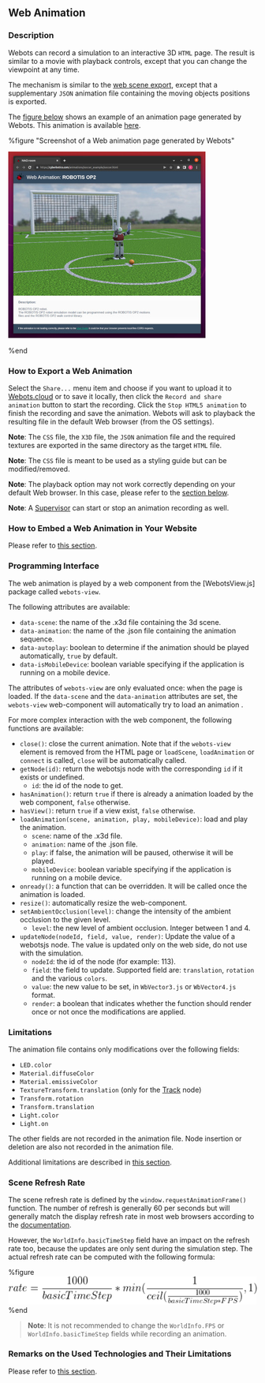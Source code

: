 ## Web Animation

### Description

Webots can record a simulation to an interactive 3D `HTML` page.
The result is similar to a movie with playback controls, except that you can change the viewpoint at any time.

The mechanism is similar to the [web scene export](web-scene.md), except that a supplementary `JSON` animation file containing the moving objects positions is exported.

The [figure below](#screenshot-of-a-web-animation-page-generated-by-webots) shows an example of an animation page generated by Webots. This animation is available [here](https://cyberbotics.com/animations/soccer_example/soccer.html).

%figure "Screenshot of a Web animation page generated by Webots"

![web-animation.png](images/web-animation.thumbnail.jpg)

%end

### How to Export a Web Animation

Select the `Share...` menu item and choose if you want to upload it to [Webots.cloud](https://webots.cloud) or to save it locally, then click the `Record and share animation` button to start the recording.
Click the `Stop HTML5 animation` to finish the recording and save the animation.
Webots will ask to playback the resulting file in the default Web browser (from the OS settings).

**Note**: The `CSS` file, the `X3D` file, the `JSON` animation file and the required textures are exported in the same directory as the target `HTML` file.

**Note**: The `CSS` file is meant to be used as a styling guide but can be modified/removed.

**Note**: The playback option may not work correctly depending on your default Web browser.
In this case, please refer to the [section below](#remarks-on-the-used-technologies-and-their-limitations).

**Note**: A [Supervisor](supervisor-programming.md) can start or stop an animation recording as well.

### How to Embed a Web Animation in Your Website

Please refer to [this section](web-scene.md#how-to-embed-a-web-scene-in-your-website).

### Programming Interface

The web animation is played by a web component from the [WebotsView.js] package called `webots-view`.

The following attributes are available:
* `data-scene`: the name of the .x3d file containing the 3d scene.
* `data-animation`: the name of the .json file containing the animation sequence.
* `data-autoplay`: boolean to determine if the animation should be played automatically, `true` by default.
* `data-isMobileDevice`: boolean variable specifying if the application is running on a mobile device.

The attributes of `webots-view` are only evaluated once: when the page is loaded. If the `data-scene` and the `data-animation` attributes are set, the `webots-view` web-component will automatically try to load an animation .

For more complex interaction with the web component, the following functions are available:
* `close()`: close the current animation. Note that if the `webots-view` element is removed from the HTML page or `loadScene`, `loadAnimation` or `connect` is called, `close` will be automatically called.
* `getNode(id)`: return the webotsjs node with the corresponding `id` if it exists or undefined.
  * `id`: the id of the node to get.
* `hasAnimation()`: return `true` if there is already a animation loaded by the web component, `false` otherwise.
* `hasView()`: return `true` if a view exist, `false` otherwise.
* `loadAnimation(scene, animation, play, mobileDevice)`: load and play the animation.
  * `scene`: name of the .x3d file.
  * `animation`: name of the .json file.
  * `play`: if false, the animation will be paused, otherwise it will be played.
  * `mobileDevice`: boolean variable specifying if the application is running on a mobile device.
* `onready()`: a function that can be overridden. It will be called once the animation is loaded.
* `resize()`: automatically resize the web-component.
* `setAmbientOcclusion(level)`: change the intensity of the ambient occlusion to the given level.
    * `level`: the new level of ambient occlusion. Integer between 1 and 4.
* `updateNode(nodeId, field, value, render)`: Update the value of a webotsjs node. The value is updated only on the web side, do not use with the simulation.
  * `nodeId`: the id of the node (for example: 113).
  * `field`: the field to update. Supported field are: `translation`, `rotation` and the various `colors`.
  * `value`: the new value to be set, in `WbVector3.js` or `WbVector4.js` format.
  * `render`: a boolean that indicates whether the function should render once or not once the modifications are applied.

### Limitations

The animation file contains only modifications over the following fields:
- `LED.color`
- `Material.diffuseColor`
- `Material.emissiveColor`
- `TextureTransform.translation` (only for the [Track](../reference/track.md) node)
- `Transform.rotation`
- `Transform.translation`
- `Light.color`
- `Light.on`

The other fields are not recorded in the animation file.
Node insertion or deletion are also not recorded in the animation file.

Additional limitations are described in [this section](web-scene.md#limitations).

### Scene Refresh Rate

The scene refresh rate is defined by the `window.requestAnimationFrame()` function. The number of refresh is generally 60 per seconds but will generally match the display refresh rate in most web browsers according to the [documentation](https://developer.mozilla.org/en-US/docs/Web/API/Window/requestAnimationFrame).

However, the `WorldInfo.basicTimeStep` field have an impact on the refresh rate too, because the updates are only sent during the simulation step.
The actual refresh rate can be computed with the following formula:

%figure
![animation_refresh_rate_formula.png](images/animation_refresh_rate_formula.png)
%end

> **Note**: It is not recommended to change the `WorldInfo.FPS` or `WorldInfo.basicTimeStep` fields while recording an animation.

### Remarks on the Used Technologies and Their Limitations

Please refer to [this section](web-scene.md#remarks-on-the-used-technologies-and-their-limitations).
